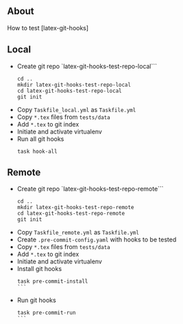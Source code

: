## About

How to test [latex-git-hooks]

## Local

* Create git repo `latex-git-hooks-test-repo-local```
	```
	cd ..
	mkdir latex-git-hooks-test-repo-local
	cd latex-git-hooks-test-repo-local
	git init
	```
* Copy `Taskfile_local.yml` as `Taskfile.yml`
* Copy `*.tex` files from `tests/data`
* Add `*.tex` to git index
* Initiate and activate virtualenv
* Run all git hooks
	```
	task hook-all
	```

## Remote

* Create git repo `latex-git-hooks-test-repo-remote```
	```
	cd ..
	mkdir latex-git-hooks-test-repo-remote
	cd latex-git-hooks-test-repo-remote
	git init
	```
* Copy `Taskfile_remote.yml` as `Taskfile.yml`
* Create `.pre-commit-config.yaml` with hooks to be tested
* Copy `*.tex` files from `tests/data`
* Add `*.tex` to git index
* Initiate and activate virtualenv
* Install git hooks
	````
	task pre-commit-install
	```
* Run git hooks
	````
	task pre-commit-run
	```